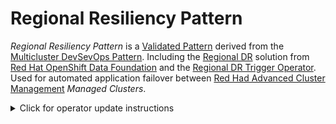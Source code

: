 # Regional Resiliency Pattern

*Regional Resiliency Pattern* is a [Validated Pattern][vp] derived from the [Multicluster DevSevOps Pattern][devsecops].
Including the [Regional DR][regional] solution from [Red Hat OpenShift Data Foundation][odf] and the
[Regional DR Trigger Operator][rdrtrigger]. Used for automated application failover between
[Red Had Advanced Cluster Management][acm] *Managed Clusters*.

<details>
<summary>Click for operator update instructions</summary>
<p>
The <em>Regional DR Operator</em> chart is in <a href="charts/hub/rdrtrigger">charts/hub/rdrtrigger</a>. We use
[git subtree][subtree], our target is the <a href="https://github.com/RHEcosystemAppEng/regional-dr-trigger-operator-chart">original chart</a>.
We can update it using the following command:

```shell
# replace ref with the target reference
git subtree pull --prefix=charts/hub/rdrtrigger \
https://github.com/RHEcosystemAppEng/regional-dr-trigger-operator-chart.git ref --squash
```

</p>
</details>

<!--LINKS-->
[acm]: https://www.redhat.com/en/technologies/management/advanced-cluster-management
[devsecops]: https://validatedpatterns.io/patterns/devsecops/
[odf]: https://access.redhat.com/documentation/en-us/red_hat_openshift_data_foundation/4.14
[rdrtrigger]: https://github.com/RHEcosystemAppEng/regional-dr-trigger-operator-chart
[regional]: https://access.redhat.com/documentation/en-us/red_hat_openshift_data_foundation/4.14/html/configuring_openshift_data_foundation_disaster_recovery_for_openshift_workloads/rdr-solution
[subtree]: https://docs.github.com/en/get-started/using-git/about-git-subtree-merges
[vp]: https://validatedpatterns.io/
